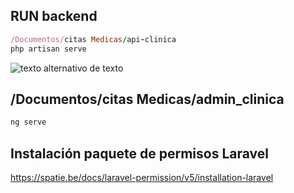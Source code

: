 ## RUN backend
```ruby
/Documentos/citas Medicas/api-clinica
php artisan serve
```
![texto alternativo de texto](./Imagenes/anexo3.PNG)

## /Documentos/citas Medicas/admin_clinica
```ruby
ng serve
```
## Instalación paquete de permisos Laravel

https://spatie.be/docs/laravel-permission/v5/installation-laravel

